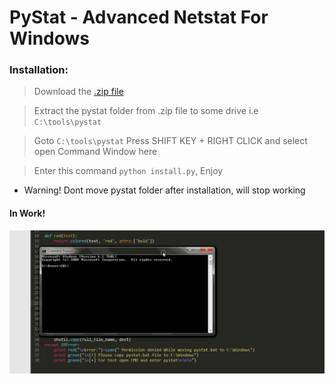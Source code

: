 # PyStat - Advanced Netstat For Windows

### Installation: 
> Download the [.zip file](https://github.com/roothaxor/PyStat/archive/master.zip)

> Extract the pystat folder from .zip file to some drive i.e `C:\tools\pystat`

> Goto `C:\tools\pystat` Press SHIFT KEY + RIGHT CLICK and select open Command Window here

> Enter this command `python install.py`, Enjoy

 * Warning! Dont move pystat folder after installation, will stop working

#### In Work!
<p align='center'>
  <img src="gif.gif">
</p>